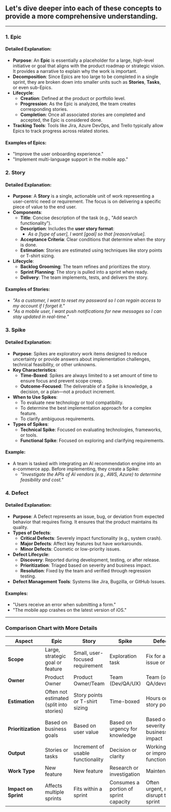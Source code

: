 ## Let's dive deeper into each of these concepts to provide a more comprehensive understanding.

---

### **1. Epic**
#### Detailed Explanation:
- **Purpose**: An **Epic** is essentially a placeholder for a large, high-level initiative or goal that aligns with the product roadmap or strategic vision. It provides a narrative to explain why the work is important.
- **Decomposition**: Since Epics are too large to be completed in a single sprint, they are broken down into smaller units such as **Stories**, **Tasks**, or even sub-Epics.
- **Lifecycle**:
  - **Creation**: Defined at the product or portfolio level.
  - **Progression**: As the Epic is analyzed, the team creates corresponding stories.
  - **Completion**: Once all associated stories are completed and accepted, the Epic is considered done.
- **Tracking Tools**: Tools like Jira, Azure DevOps, and Trello typically allow Epics to track progress across related stories.

#### Examples of Epics:
- "Improve the user onboarding experience."
- "Implement multi-language support in the mobile app."


### **2. Story**
#### Detailed Explanation:
- **Purpose**: A **Story** is a single, actionable unit of work representing a user-centric need or requirement. The focus is on delivering a specific piece of value to the end user.
- **Components**:
  - **Title**: Concise description of the task (e.g., "Add search functionality").
  - **Description**: Includes the **user story format**:
    - _As a [type of user], I want [goal] so that [reason/value]._
  - **Acceptance Criteria**: Clear conditions that determine when the story is done.
  - **Estimation**: Stories are estimated using techniques like story points or T-shirt sizing.
- **Lifecycle**:
  - **Backlog Grooming**: The team refines and prioritizes the story.
  - **Sprint Planning**: The story is pulled into a sprint when ready.
  - **Delivery**: The team implements, tests, and delivers the story.
  
#### Examples of Stories:
- _"As a customer, I want to reset my password so I can regain access to my account if I forget it."_
- _"As a mobile user, I want push notifications for new messages so I can stay updated in real-time."_


### **3. Spike**
#### Detailed Explanation:
- **Purpose**: Spikes are exploratory work items designed to reduce uncertainty or provide answers about implementation challenges, technical feasibility, or other unknowns.
- **Key Characteristics**:
  - **Time-Boxed**: Spikes are always limited to a set amount of time to ensure focus and prevent scope creep.
  - **Outcome-Focused**: The deliverable of a Spike is knowledge, a decision, or a plan—not a product increment.
- **When to Use Spikes**:
  - To evaluate new technology or tool compatibility.
  - To determine the best implementation approach for a complex feature.
  - To clarify ambiguous requirements.
- **Types of Spikes**:
  - **Technical Spike**: Focused on evaluating technologies, frameworks, or tools.
  - **Functional Spike**: Focused on exploring and clarifying requirements.

#### Example:
- A team is tasked with integrating an AI recommendation engine into an e-commerce app. Before implementing, they create a Spike: 
  - _"Investigate the APIs of AI vendors (e.g., AWS, Azure) to determine feasibility and cost."_


### **4. Defect**
#### Detailed Explanation:
- **Purpose**: A Defect represents an issue, bug, or deviation from expected behavior that requires fixing. It ensures that the product maintains its quality.
- **Types of Defects**:
  - **Critical Defects**: Severely impact functionality (e.g., system crash).
  - **Major Defects**: Affect key features but have workarounds.
  - **Minor Defects**: Cosmetic or low-priority issues.
- **Defect Lifecycle**:
  - **Discovery**: Reported during development, testing, or after release.
  - **Prioritization**: Triaged based on severity and business impact.
  - **Resolution**: Fixed by the team and verified through regression testing.
- **Defect Management Tools**: Systems like Jira, Bugzilla, or GitHub Issues.

#### Examples:
- "Users receive an error when submitting a form."
- "The mobile app crashes on the latest version of iOS."

---

### **Comparison Chart with More Details**

| **Aspect**              | **Epic**                                | **Story**                           | **Spike**                                | **Defect**                              |
|--------------------------|-----------------------------------------|--------------------------------------|------------------------------------------|------------------------------------------|
| **Scope**               | Large, strategic goal or feature        | Small, user-focused requirement      | Exploration task                         | Fix for an issue or bug                  |
| **Owner**               | Product Owner                           | Product Owner/Team                   | Team (Dev/QA/UX)                         | Team (often QA/devs)                     |
| **Estimation**          | Often not estimated (split into stories)| Story points or T-shirt sizing       | Time-boxed                               | Hours or story points                    |
| **Prioritization**      | Based on business goals                 | Based on user value                  | Based on urgency for knowledge           | Based on severity and business impact    |
| **Output**              | Stories or tasks                        | Increment of usable functionality    | Decision or clarity                      | Working fix or improved functionality    |
| **Work Type**           | New feature                             | New feature                          | Research or investigation                | Maintenance                              |
| **Impact on Sprint**    | Affects multiple sprints                | Fits within a sprint                 | Consumes a portion of sprint capacity    | Often urgent, may disrupt the sprint     |

